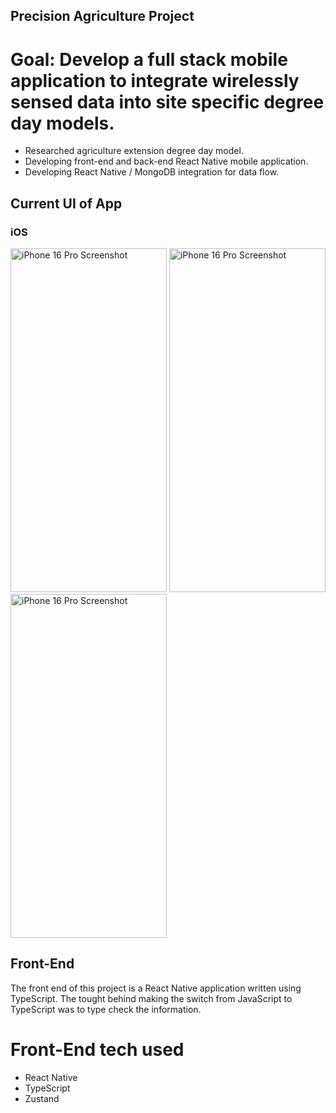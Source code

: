 ## Precision Agriculture Project

# Goal: Develop a full stack mobile application to integrate wirelessly sensed data into site specific degree day models.

- Researched agriculture extension degree day model.
- Developing front-end and back-end React Native mobile application.
- Developing React Native / MongoDB integration for data flow.


## Current UI of App

### iOS
<img src="https://github.com/user-attachments/assets/e0abb402-3aab-4de6-9ced-935c487f2eee" width="250" height="550" title="iPhone 16 Pro Screenshot" alt="iPhone 16 Pro Screenshot"/>
<img src="https://github.com/user-attachments/assets/04013bc4-6d97-49ab-80d9-6aca89d9ee96" width="250" height="550" title="iPhone 16 Pro Screenshot" alt="iPhone 16 Pro Screenshot"/>
<img src="https://github.com/user-attachments/assets/a02e395c-50b3-4f78-94ab-1f53fbed039e" width="250" height="550" title="iPhone 16 Pro Screenshot" alt="iPhone 16 Pro Screenshot"/>


<!-- ### Android
<img src="https://github.com/user-attachments/assets/75258a77-90f6-4d4c-8483-0f93ee538c38" width="250" height="550" title="Android Screenshot" alt="Android Screenshot"/>
<img src="https://github.com/user-attachments/assets/e18002a9-1827-4adc-8e4a-a2983111d45d" width="250" height="550" title="Android Screenshot" alt="Android Screenshot"/> -->



## Front-End

The front end of this project is a React Native application written using TypeScript. The tought behind making the switch from JavaScript to TypeScript was to type check the information. 

# Front-End tech used

- React Native
- TypeScript
- Zustand
